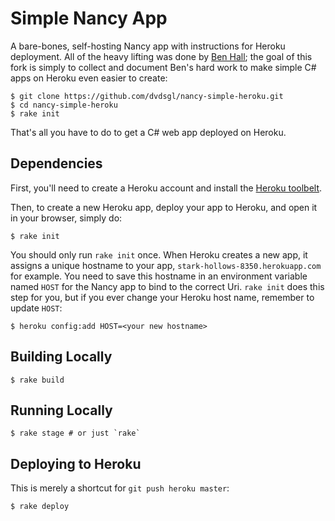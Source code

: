 # Simple Nancy App

A bare-bones, self-hosting Nancy app with instructions for Heroku deployment.
All of the heavy lifting was done by [Ben Hall](https://github.com/BenHall); the
goal of this fork is simply to collect and document Ben's hard work to make
simple C# apps on Heroku even easier to create:

```shell
$ git clone https://github.com/dvdsgl/nancy-simple-heroku.git
$ cd nancy-simple-heroku
$ rake init
```

That's all you have to do to get a C# web app deployed on Heroku.

## Dependencies

First, you'll need to create a Heroku account and install the [Heroku toolbelt](https://toolbelt.heroku.com/).

Then, to create a new Heroku app, deploy your app to Heroku, and open it in
your browser, simply do:

```shell
$ rake init
```

You should only run `rake init` once.  When Heroku creates a new app, it
assigns a unique hostname to your app,
`stark-hollows-8350.herokuapp.com` for example.  You need to save this
hostname in an environment variable named `HOST` for the Nancy app to
bind to the correct Uri. `rake init` does this step for you, but if you
ever change your Heroku host name, remember to update `HOST`:

```shell
$ heroku config:add HOST=<your new hostname>
```

## Building Locally

```shell
$ rake build
```

## Running Locally

```shell
$ rake stage # or just `rake`
```

## Deploying to Heroku

This is merely a shortcut for `git push heroku master`:

```shell
$ rake deploy
```
